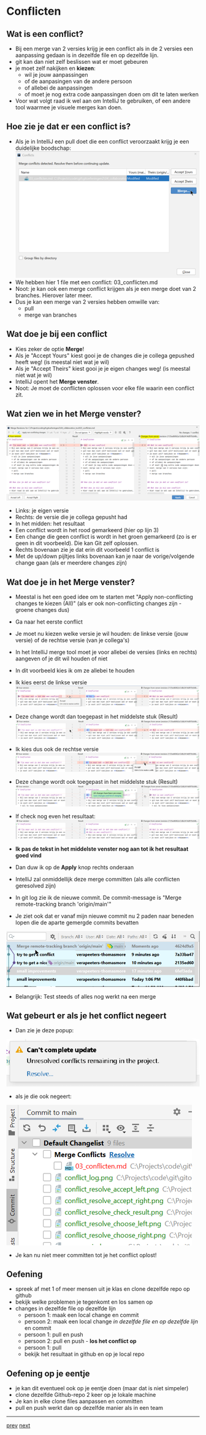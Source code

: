 # Conflicten

## Wat is een conflict?
* Bij een merge van 2 versies krijg je een conflict als in de 2 versies een aanpassing gedaan is in dezelfde file en op dezelfde lijn. 
* git kan dan niet zelf beslissen wat er moet gebeuren 
* je moet zelf nakijken en **kiezen**:
  * wil je jouw aanpassingen
  * of de aanpasingen van de andere persoon
  * of allebei de aanpassingen
  * of moet je nog extra code aanpassingen doen om dit te laten werken
* Voor wat volgt raad ik wel aan om IntelliJ te gebruiken, of een andere tool waarmee je visuele merges kan doen.


## Hoe zie je dat er een conflict is? 
* Als je in IntelliJ een pull doet die een conflict veroorzaakt krijg je een duidelijke boodschap:
![img.png](images/pull_with_conflict.png)
* We hebben hier 1 file met een conflict: 03_conflicten.md
* Noot: je kan ook een merge conflict krijgen als je een merge doet van 2 branches. Hierover later meer.  
* Dus je kan een merge van 2 versies hebben omwille van: 
  * pull
  * merge van branches

## Wat doe je bij een conflict 
* Kies zeker de optie **Merge**! 
* Als je "Accept Yours" kiest gooi je de changes die je collega gepushed heeft weg! (is meestal niet wat je wil) 
* Als je "Accept Theirs" kiest gooi je je eigen changes weg! (is meestal niet wat je wil)
* IntelliJ opent het **Merge venster**. 
* Noot: Je moet de conflicten oplossen voor elke file waarin een conflict zit.

## Wat zien we in het Merge venster?  
![img.png](images/merge_window.png)
* Links: je eigen versie
* Rechts: de versie die je collega gepusht had
* In het midden: het resultaat
* Een conflict wordt in het rood gemarkeerd (hier op lijn 3) 
* Een change die geen conflict is wordt in het groen gemarkeerd (zo is er geen in dit voorbeeld). Die kan Git zelf oplossen. 
* Rechts bovenaan zie je dat erin dit voorbeeld 1 conflict is    
* Met de up/down pijltjes links bovenaan kan je naar de vorige/volgende change gaan (als er meerdere changes zijn) 

## Wat doe je in het Merge venster? 

* Meestal is het een goed idee om te starten met "Apply non-conflicting changes te kiezen (All)" (als er ook non-conflicting changes zijn - groene changes dus)
* Ga naar het eerste conflict 
* Je moet nu kiezen welke versie je wil houden: de linkse versie (jouw versie) of de rechtse versie (van je collega's) 
* In het IntelliJ merge tool moet je voor allebei de versies (links en rechts) aangeven of je dit wil houden of niet  
* In dit voorbeeld kies ik om ze allebei te houden
* Ik kies eerst de linkse versie 
![img.png](images/conflict_resolve_choose_left.png)


* Deze change wordt dan toegepast in het middelste stuk (Result)
![img.png](images/conflict_resolve_accept_left.png)


* Ik kies dus ook de rechtse versie
![img.png](images/conflict_resolve_choose_right.png)


* Deze change wordt ook toegepast in het middelste stuk (Result)
![img.png](images/conflict_resolve_accept_right.png)
  
* If check nog even het resultaat: 
![img.png](images/conflict_resolve_check_result.png)
  

* **Ik pas de tekst in het middelste venster nog aan tot ik het resultaat goed vind** 
* Dan duw ik op de **Apply** knop rechts onderaan 
* IntelliJ zal onmiddellijk deze merge committen (als alle conflicten geresolved zijn)
* In git log zie ik de nieuwe commit. De commit-message is "Merge remote-tracking branch 'origin/main'"
* Je ziet ook dat er vanaf mijn nieuwe commit nu 2 paden naar beneden lopen die de aparte gemergde commits bevatten 

![img.png](images/conflict_log.png)

* Belangrijk: Test steeds of alles nog werkt na een merge 

## Wat gebeurt er als je het conflict negeert 
* Dan zie je deze popup:

![img.png](images/ignore_conflict.png)

* als je die ook negeert:

![img.png](images/keep_ignoring_conflict.png)

* Je kan nu niet meer committen tot je het conflict oplost!  

## Oefening 
* spreek af met 1 of meer mensen uit je klas en clone dezelfde repo op github
* bekijk welke problemen je tegenkomt en los samen op
* changes in dezelfde file op dezelfde lijn 
  * persoon 1: maak een local change en commit
  * persoon 2: maak een local change _in dezelfde file en op dezelfde lijn_ en commit
  * persoon 1: pull en push
  * persoon 2: pull en push - **los het conflict op** 
  * persoon 1: pull
  * bekijk het resultaat in github en op je local repo
  
## Oefening op je eentje 
* je kan dit eventueel ook op je eentje doen (maar dat is niet simpeler)
* clone dezelfde Github-repo 2 keer op je lokale machine 
* Je kan in elke clone files aanpassen en committen
* pull en push werkt dan op dezelfde manier als in een team 

---
[prev](02_merges.md)
[next](04_conflicten_best_practices.md)

